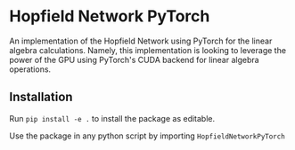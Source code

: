 # Hopfield Network PyTorch

An implementation of the Hopfield Network using PyTorch for the linear algebra calculations. Namely, this implementation is looking to leverage the power of the GPU using PyTorch's CUDA backend for linear algebra operations.

## Installation

Run `pip install -e .` to install the package as editable.

Use the package in any python script by importing `HopfieldNetworkPyTorch`